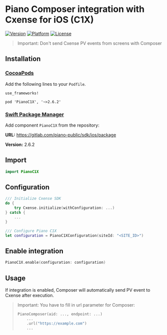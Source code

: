 # Piano Composer integration with Cxense for iOS (C1X)

[![Version](https://img.shields.io/cocoapods/v/PianoC1X.svg?style=flat)](http://cocoapods.org/pods/PianoC1X)
[![Platform](https://img.shields.io/cocoapods/p/PianoC1X.svg?style=flat)](http://cocoapods.org/pods/PianoC1X)
[![License](https://img.shields.io/cocoapods/l/PianoC1X.svg?style=flat)](http://cocoapods.org/pods/PianoC1X)

> Important: Don't send Cxense PV events from screens with Composer

## Installation

### [CocoaPods](https://cocoapods.org/)

Add the following lines to your `Podfile`.

```
use_frameworks!

pod 'PianoC1X', '~>2.6.2'
```

### [Swift Package Manager](https://developer.apple.com/documentation/swift_packages/adding_package_dependencies_to_your_app)
Add component ```PianoC1X``` from the repository:

**URL:** https://gitlab.com/piano-public/sdk/ios/package

**Version:** 2.6.2

## Import

```swift
import PianoC1X
```

## Configuration

```swift
/// Initialize Cxense SDK
do {
    try Cxense.initialize(withConfiguration: ...)
} catch {
    ...
}

/// Configure Piano C1X
let configuration = PianoC1XConfiguration(siteId: "<SITE_ID>")
```

## Enable integration

```swift
PianoC1X.enable(configuration: configuration)
```

## Usage
If integration is enabled, Composer will automatically send PV event to Cxense after execution.
> Important: You have to fill in url parameter for Composer:
>```swift
> PianoComposer(aid: ..., endpoint: ...)
>     ...
>     .url("https://example.com")
>     ...
>```
